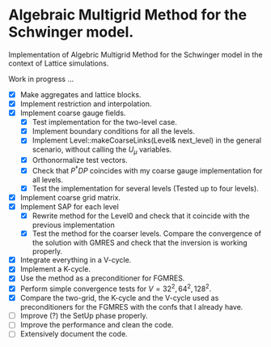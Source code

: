 # Algebraic Multigrid Method for the Schwinger model.
Implementation of Algebric Multigrid Method for the Schwinger model in the context of Lattice simulations. 

Work in progress ...

- [x] Make aggregates and lattice blocks.
- [x] Implement restriction and interpolation.
- [x] Implement coarse gauge fields.
    - [x] Test implementation for the two-level case.
    - [x] Implement boundary conditions for all the levels.
    - [x] Implement Level::makeCoarseLinks(Level& next_level) in the general scenario, without calling the $U_\mu$ variables.
    - [x] Orthonormalize test vectors.
    - [x] Check that $P^\dagger D P$ coincides with my coarse gauge implementation for all levels.
    - [x] Test the implementation for several levels (Tested up to four levels).
- [x] Implement coarse grid matrix.
- [x] Implement SAP for each level
    - [x] Rewrite method for the Level0 and check that it coincide with the previous implementation
    - [x] Test the method for the coarser levels. Compare the convergence of the solution with GMRES and check that the inversion is working properly.
- [x] Integrate everything in a V-cycle.
- [X] Implement a K-cycle.
- [x] Use the method as a preconditioner for FGMRES.
- [x] Perform simple convergence tests for $V = 32^2, 64^2, 128^2$.
- [x] Compare the two-grid, the K-cycle and the V-cycle used as preconditioners for the FGMRES with the confs that I already have.
- [ ] Improve (?) the SetUp phase properly.
- [ ] Improve the performance and clean the code. 
- [ ] Extensively document the code.
